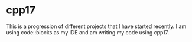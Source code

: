 # cpp17

This is a progression of different projects that I have started recently.
I am using code::blocks as my IDE and am writing my code using cpp17.
